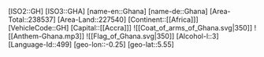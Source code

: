 ﻿---
location: [5.55,-0.25]
type: Country
tags:
- geo/Country

SpocWebEntityId: 26903
isDeleted: false
confidential: public

---
[ISO2::GH]
[ISO3::GHA]
[name-en::Ghana]
[name-de::Ghana]
[Area-Total::238537]
[Area-Land::227540]
[Continent::[[Africa]]]
[VehicleCode::GH]
[Capital::[[Accra]]]
![[Coat_of_arms_of_Ghana.svg|350]]
![[Anthem-Ghana.mp3]]
![[Flag_of_Ghana.svg|350]]
[Alcohol-l::3]
[Language-Id::499]
[geo-lon::-0.25]
[geo-lat::5.55]

